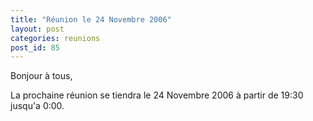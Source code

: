 ```yaml
---
title: "Réunion le 24 Novembre 2006"
layout: post
categories: reunions
post_id: 85
---
```

Bonjour à tous,

La prochaine réunion se tiendra le 24 Novembre 2006 à partir de 19:30 jusqu'a 0:00. 
